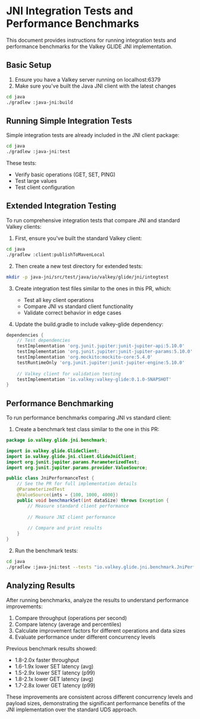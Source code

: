 # JNI Integration Tests and Performance Benchmarks

This document provides instructions for running integration tests and performance benchmarks for the Valkey GLIDE JNI implementation.

## Basic Setup

1. Ensure you have a Valkey server running on localhost:6379
2. Make sure you've built the Java JNI client with the latest changes

```bash
cd java
./gradlew :java-jni:build
```

## Running Simple Integration Tests

Simple integration tests are already included in the JNI client package:

```bash
cd java
./gradlew :java-jni:test
```

These tests:
- Verify basic operations (GET, SET, PING)
- Test large values
- Test client configuration

## Extended Integration Testing

To run comprehensive integration tests that compare JNI and standard Valkey clients:

1. First, ensure you've built the standard Valkey client:

```bash
cd java
./gradlew :client:publishToMavenLocal
```

2. Then create a new test directory for extended tests:

```bash
mkdir -p java-jni/src/test/java/io/valkey/glide/jni/integtest
```

3. Create integration test files similar to the ones in this PR, which:
   - Test all key client operations
   - Compare JNI vs standard client functionality
   - Validate correct behavior in edge cases

4. Update the build.gradle to include valkey-glide dependency:

```gradle
dependencies {
    // Test dependencies
    testImplementation 'org.junit.jupiter:junit-jupiter-api:5.10.0'
    testImplementation 'org.junit.jupiter:junit-jupiter-params:5.10.0'
    testImplementation 'org.mockito:mockito-core:5.4.0'
    testRuntimeOnly 'org.junit.jupiter:junit-jupiter-engine:5.10.0'
    
    // Valkey client for validation testing
    testImplementation 'io.valkey:valkey-glide:0.1.0-SNAPSHOT'
}
```

## Performance Benchmarking

To run performance benchmarks comparing JNI vs standard client:

1. Create a benchmark test class similar to the one in this PR:

```java
package io.valkey.glide.jni.benchmark;

import io.valkey.glide.GlideClient;
import io.valkey.glide.jni.client.GlideJniClient;
import org.junit.jupiter.params.ParameterizedTest;
import org.junit.jupiter.params.provider.ValueSource;

public class JniPerformanceTest {
    // See the PR for full implementation details
    @ParameterizedTest
    @ValueSource(ints = {100, 1000, 4000})
    public void benchmarkSet(int dataSize) throws Exception {
        // Measure standard client performance
        
        // Measure JNI client performance
        
        // Compare and print results
    }
}
```

2. Run the benchmark tests:

```bash
cd java
./gradlew :java-jni:test --tests "io.valkey.glide.jni.benchmark.JniPerformanceTest"
```

## Analyzing Results

After running benchmarks, analyze the results to understand performance improvements:

1. Compare throughput (operations per second)
2. Compare latency (average and percentiles)
3. Calculate improvement factors for different operations and data sizes
4. Evaluate performance under different concurrency levels

Previous benchmark results showed:
- 1.8-2.0x faster throughput
- 1.6-1.9x lower SET latency (avg)
- 1.5-2.9x lower SET latency (p99)
- 1.8-2.1x lower GET latency (avg)
- 1.7-2.8x lower GET latency (p99)

These improvements are consistent across different concurrency levels and payload sizes, demonstrating the significant performance benefits of the JNI implementation over the standard UDS approach.